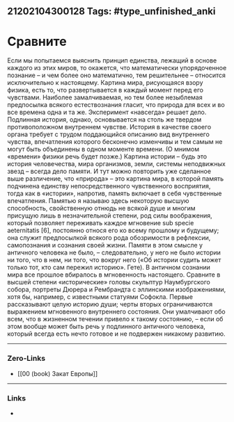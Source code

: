 21202104300128
Tags: #type_unfinished_anki
---
# Сравните

Если мы попытаемся выяснить принцип единства, лежащий в основе каждого из этих миров, то окажется, что математически упорядоченное познание – и чем более оно математично, тем решительнее – относится исключительно к настоящему. Картина мира, рисующаяся взору физика, есть то, что развертывается в каждый момент перед его чувствами. Наиболее замалчиваемая, но тем более незыблемая предпосылка всякого естествознания гласит, что природа для всех и во все времена одна и та же. Эксперимент «навсегда» решает дело. Подлинная история, однако, основывается на столь же твердом противоположном внутреннем чувстве. История в качестве своего органа требует с трудом поддающийся описанию вид внутреннего чувства, впечатления которого бесконечно изменчивы и тем самым не могут быть объединены в одном моменте времени. (О мнимом «времени» физики речь будет позже.) Картина истории – будь это история человечества, мира организмов, земли, системы неподвижных звезд – всегда дело памяти. И тут можно повторить уже сделанное выше различение, что «природа» – это картина мира, в которой память подчинена единству непосредственного чувственного восприятия, тогда как в «истории», напротив, память включает в себя чувственные впечатления. Памятью я называю здесь некоторую высшую способность, свойственную отнюдь не всякой душе и многим присущую лишь в незначительной степени, род силы воображения, который позволяет переживать каждое мгновение sub specie aeternitatis [6], постоянно относя его ко всему прошлому и будущему; она служит предпосылкой всякого рода обозримости в рефлексии, самопознания и сознания своей жизни. Памяти в этом смысле у античного человека не было, – следовательно, у него не было истории ни того, что в нем, ни того, что вокруг него («Об истории судить может только тот, кто сам пережил историю». Гете). В античном сознании мира все прошлое вбиралось в мгновенность настоящего. Сравните в высшей степени «исторические» головы скульптур Наумбургского собора, портреты Дюрера и Рембрандта с эллинскими изображениями, хотя бы, например, с известными статуями Софокла. Первые рассказывают целую историю души; черты вторых ограничиваются выражением мгновенного внутреннего состояния. Они умалчивают обо всем, что в жизненном течении привело к такому состоянию, – если об этом вообще может быть речь у подлинного античного человека, который всегда есть нечто готовое и не подвержен никакому развитию.

---
### Zero-Links
- [[00 (book) Закат Европы]]
---
### Links
-